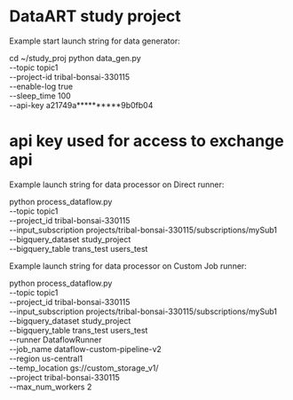 # DataART study project
Example start launch string for data generator:

cd ~/study_proj
python data_gen.py \
--topic topic1 \
--project-id tribal-bonsai-330115 \
--enable-log true \
--sleep_time 100 \
--api-key a21749a**********9b0fb04
# api key used for access to exchange api

Example launch string for data processor on Direct runner:

python process_dataflow.py \
--topic topic1 \
--project_id tribal-bonsai-330115 \
--input_subscription projects/tribal-bonsai-330115/subscriptions/mySub1 \
--bigquery_dataset study_project \
--bigquery_table trans_test users_test

Example launch string for data processor on Custom Job runner:

python process_dataflow.py \
--topic topic1 \
--project_id tribal-bonsai-330115 \
--input_subscription projects/tribal-bonsai-330115/subscriptions/mySub1 \
--bigquery_dataset study_project \
--bigquery_table trans_test users_test \
--runner DataflowRunner \
--job_name dataflow-custom-pipeline-v2 \
--region us-central1 \
--temp_location gs://custom_storage_v1/ \
--project tribal-bonsai-330115 \
--max_num_workers 2
